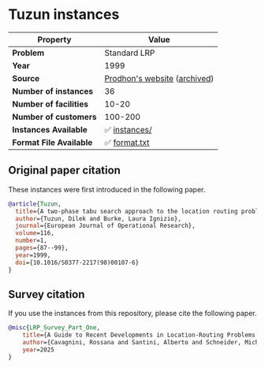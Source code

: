 # Tuzun instances

| Property    | Value |
| ----------- | ----- |
| **Problem** | Standard LRP |
| **Year**    | 1999 |
| **Source**  | [Prodhon's website](http://prodhonc.free.fr/Instances/instances_us.htm) ([archived](https://web.archive.org/web/20250131140029/http://prodhonc.free.fr/Instances/instances_us.htm)) |
| **Number of instances** | 36 |
| **Number of facilities** | 10-20 |
| **Number of customers** | 100-200 |
| **Instances Available** | ✅ [instances/](instances/) |
| **Format File Available** | ✅ [format.txt](format.txt) |

## Original paper citation

These instances were first introduced in the following paper.

```bib
@article{Tuzun,
  title={A two-phase tabu search approach to the location routing problem},
  author={Tuzun, Dilek and Burke, Laura Ignizio},
  journal={European Journal of Operational Research},
  volume=116,
  number=1,
  pages={87--99},
  year=1999,
  doi={10.1016/S0377-2217(98)00107-6}
}
```

## Survey citation

If you use the instances from this repository, please cite the following paper.

```bib
@misc{LRP_Survey_Part_One,
    title={A Guide to Recent Developments in Location-Routing Problems --- Deterministic, single-echelon, single-objective, single-period problems},
    author={Cavagnini, Rossana and Santini, Alberto and Schneider, Michael},
    year=2025
}
```
